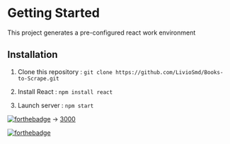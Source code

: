 # Getting Started 

This project generates a pre-configured react work environment

## Installation

1. Clone this repository : `git clone https://github.com/LivioSmd/Books-to-Scrape.git`

2. Install React : `npm install react`

3. Launch server : `npm start`

[![forthebadge](https://forthebadge.com/images/badges/for-you.svg)](https://forthebadge.com) -> [3000](http://localhost:3000/)

[![forthebadge](https://forthebadge.com/images/badges/uses-brains.svg)](https://forthebadge.com)
